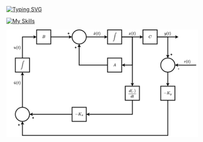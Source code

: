 [![Typing SVG](https://readme-typing-svg.demolab.com?font=Fira+Code&weight=900&size=27&pause=5000&color=2234A7&width=600&height=61&lines=Страницы+истории+потомков+Жуковского)](https://git.io/typing-svg)

[![My Skills](https://skillicons.dev/icons?i=matlab,python,c++)](https://skillicons.dev)

![my certification](/img/MPC_scheme.drawio.png)

<!--
**AKX-M/AKX-M** is a ✨ _special_ ✨ repository because its `README.md` (this file) appears on your GitHub profile.

Here are some ideas to get you started:

- 🔭 I’m currently working on ...
- 🌱 I’m currently learning ...
- 👯 I’m looking to collaborate on ...
- 🤔 I’m looking for help with ...
- 💬 Ask me about ...
- 📫 How to reach me: ...
- 😄 Pronouns: ...
- ⚡ Fun fact: ...
-->
